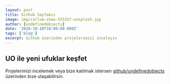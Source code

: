 ```yaml
---
layout: post
title: Github Sayfamız
image: img/callum-shaw-555357-unsplash.jpg
author: [undefinedobjects]
date: '2020-10-10T10:00:00.000Z'
tags: ['blog']
excerpt: Github üzerinden projelerimizi inceleyin
---
```


## UO ile yeni ufuklar keşfet 
Projelerimizi incelemek veya bize katılmak istersen [github/undefinedobjects](https://github.com/undefinedobjects) üzerinden bize ulaşabilirsin.
